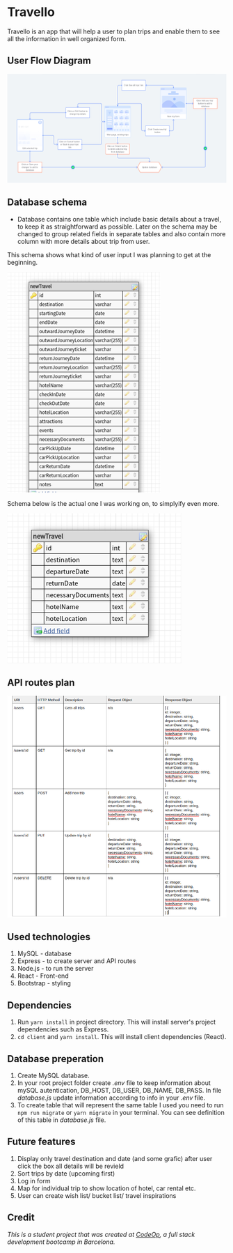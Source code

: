 # Travello

Travello is an app that will help a user to plan trips and enable them to see all the information in well organized form.

## User Flow Diagram

![User Flow Diagram](userFlow.png)

## Database schema

- Database contains one table which include basic details about a travel, to keep it as straightforward as possible. Later on the schema may be changed to group related fields in separate tables and also contain more column with more details about trip from user.

This schema shows what kind of user input I was planning to get at the beginning.

![Image of extended database schema](databaseSchema.jpg)

Schema below is the actual one I was working on, to simplyify even more.

![Image of database schema](actualDatabaseSchema.png)

## API routes plan

![Image of API routes](apiRoutesSchema.png)

## Used technologies

1. MySQL - database
2. Express - to create server and API routes
3. Node.js - to run the server
4. React - Front-end
5. Bootstrap - styling 

## Dependencies 

1. Run `yarn install` in project directory. This will install server's project dependencies such as Express.
2. `cd client` and `yarn install`. This will install client dependencies (React).

## Database preperation

1. Create MySQL database.
2. In your root project folder create *.env* file to keep information about mySQL autentication, DB_HOST, DB_USER, DB_NAME, DB_PASS. In file *database.js* update information according to info in your *.env* file.
3. To create table that will represent the same table I used you need to run `npm run migrate` or `yarn migrate` in your terminal. You can see definition of this table in *database.js* file.

## Future features

1. Display only travel destination and date (and some grafic) after user click the box all details will be revield
2. Sort trips by date (upcoming first)
3. Log in form
4. Map for individual trip to show location of hotel, car rental etc.
5. User can create wish list/ bucket list/ travel inspirations

## Credit

_This is a student project that was created at [CodeOp](http://CodeOp.tech), a full stack development bootcamp in Barcelona._